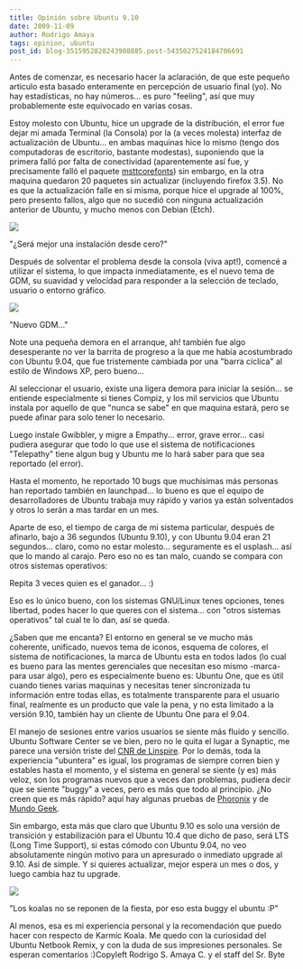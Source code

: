 ```yaml
---
title: Opinión sobre Ubuntu 9.10
date: 2009-11-09
author: Rodrigo Amaya
tags: opinion, ubuntu
post_id: blog-3515952828243908885.post-5435027524184706691
---
```


Antes de comenzar, es necesario hacer la aclaración, de que este
      pequeño articulo esta basado enteramente en percepción de usuario final (yo). No hay
      estadísticas, no hay números... es puro "feeling", así que muy probablemente este equivocado
      en varias cosas.

Estoy molesto con Ubuntu, hice un upgrade de
      la distribución, el error fue dejar mi amada Terminal (la Consola) por la (a veces molesta)
      interfaz de actualización de Ubuntu... en ambas maquinas hice lo mismo (tengo dos computadoras
      de escritorio, bastante modestas), suponiendo que la primera falló por
      falta de conectividad (aparentemente así fue, y precisamente falló el paquete [msttcorefonts](http://corefonts.sourceforge.net/)) sin embargo, en la otra
      maquina quedaron 20 paquetes sin actualizar (incluyendo firefox 3.5). No es que la
      actualización falle en si misma, porque hice el upgrade al 100%, pero presento fallos, algo
      que no sucedió con ninguna actualización anterior de Ubuntu, y mucho menos con Debian
      (Etch).

[![](http://2.bp.blogspot.com/_ayvorITawE4/SvdXefwbqZI/AAAAAAAACN8/WHar5tiqeJY/s320/ubuntu910.jpg)](http://2.bp.blogspot.com/_ayvorITawE4/SvdXefwbqZI/AAAAAAAACN8/WHar5tiqeJY/s1600-h/ubuntu910.jpg)

"¿Será mejor una instalación
      desde cero?"

Después de solventar el problema desde la consola (viva
      apt!), comencé a utilizar el sistema, lo que impacta inmediatamente, es el nuevo tema de GDM,
      su suavidad y velocidad para responder a la selección de teclado, usuario o entorno
      gráfico.

[![](http://2.bp.blogspot.com/_ayvorITawE4/SvdXgpiOrwI/AAAAAAAACOE/NJuEezFfIW4/s320/xsplash.png)](http://2.bp.blogspot.com/_ayvorITawE4/SvdXgpiOrwI/AAAAAAAACOE/NJuEezFfIW4/s1600-h/xsplash.png)

 "Nuevo GDM..."

Note una pequeña demora en el arranque, ah! también fue algo
      desesperante no ver la barrita de progreso a la que me había acostumbrado con Ubuntu 9.04, que
      fue tristemente cambiada por una "barra cíclica" al estilo de Windows XP, pero bueno...

Al seleccionar el usuario, existe una ligera demora para iniciar la sesión...
      se entiende especialmente si tienes Compiz, y los mil servicios que Ubuntu instala por aquello
      de que "nunca se sabe" en que maquina estará, pero se puede afinar para solo tener lo
      necesario.

Luego instale Gwibbler, y migre a Empathy... error, grave
      error... casi pudiera asegurar que todo lo que use el sistema de notificaciones "Telepathy"
      tiene algun bug y Ubuntu me lo hará saber para que sea reportado (el error).

Hasta el momento, he reportado 10 bugs que muchísimas más personas han reportado también
      en launchpad... lo bueno es que el equipo de desarrolladores de Ubuntu trabaja muy rápido y
      varios ya están solventados y otros lo serán a mas tardar en un mes.

Aparte de eso, el tiempo de carga de mi sistema particular, después de afinarlo, bajo a
      36 segundos (Ubuntu 9.10), y con Ubuntu 9.04 eran 21 segundos... claro, como no estar
      molesto... seguramente es el usplash... así que lo mando al carajo. Pero eso no es tan malo,
      cuando se compara con otros sistemas operativos:

Repita 3 veces
      quien es el ganador... :)

Eso es lo
      único bueno, con los sistemas GNU/Linux tenes opciones, tenes libertad, podes hacer lo que
      queres con el sistema... con "otros sistemas operativos" tal cual te lo dan, así se
      queda.

¿Saben que me encanta? El entorno en general
      se ve mucho más coherente, unificado, nuevos tema de iconos, esquema de colores, el sistema de
      notificaciones, la marca de Ubuntu esta en todos lados (lo cual es bueno para las mentes
      gerenciales que necesitan eso mismo -marca- para usar algo), pero es especialmente bueno es:
      Ubuntu One, que es útil cuando tienes varias maquinas y necesitas tener sincronizada tu
      información entre todas ellas, es totalmente transparente para el usuario final, realmente es
      un producto que vale la pena, y no esta limitado a la versión 9.10, también hay un cliente de
      Ubuntu One para el 9.04.

El manejo de sesiones entre varios usuarios se
      siente más fluido y sencillo.
Ubuntu Software Center se ve bien, pero no le quita
      el lugar a Synaptic, me parece una versión triste del [CNR de Linspire](http://www.cnr.com/). Por lo demás, toda la experiencia "ubuntera" es igual, los programas de
      siempre corren bien y estables hasta el momento, y el sistema en general se siente (y es) más
      veloz, son los programas nuevos que a veces dan problemas, pudiera decir que se siente "buggy"
      a veces, pero es más que todo al principio. ¿No creen que es más rápido? aquí hay algunas
      pruebas de [Phoronix](http://www.phoronix.com/scan.php?page=article&item=ubuntu_910_alpha1&num=1)
      y de [Mundo Geek](http://mundogeek.net/archivos/2009/11/05/ubuntu-9-10-karmic-koala-vs-mandriva-linux-2010-adelie/).

Sin embargo, esta más que claro que Ubuntu
      9.10 es solo una versión de transición y estabilización para el Ubuntu 10.4 que dicho de paso,
      será LTS (Long Time Support), si estas cómodo con Ubuntu 9.04, no veo absolutamente ningún
      motivo para un apresurado o inmediato upgrade al 9.10. Asi de simple. Y si
      quieres actualizar, mejor espera un mes o dos, y luego cambia haz tu
      upgrade.

[![](http://3.bp.blogspot.com/_ayvorITawE4/SvdXjorf2AI/AAAAAAAACOM/VC2eC1ldlmA/s320/6585x1500y1500.jpg)](http://3.bp.blogspot.com/_ayvorITawE4/SvdXjorf2AI/AAAAAAAACOM/VC2eC1ldlmA/s1600-h/6585x1500y1500.jpg)

"Los koalas no se reponen de la fiesta, por eso esta
      buggy el ubuntu :P"

Al menos, esa es mi experiencia personal y la recomendación que
      puedo hacer con respecto de Karmic Koala. Me quedo con la curiosidad del Ubuntu Netbook Remix,
      y con la duda de sus impresiones personales. Se esperan comentarios :)Copyleft Rodrigo S. Amaya C. y el staff del Sr.
      Byte